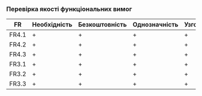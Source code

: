 ### Перевірка якості функціональних вимог
| FR   | Необхідність | Безкоштовність | Однозначність | Узгодженість | Завершеність | Атомарність | Здійсненність | Відстежуваність | Перевіряємість |
|------|--------------|---------------|--------------|--------------|--------------|-------------|--------------|-----------------|----------------|
| FR4.1| +        	| +         	| +        	| +        	| +        	| +       	| +        	| +           	| +          	|
| FR4.2| +        	| +         	| +        	| +  	        | +        	| +       	| +        	| +           	| +          	|
| FR4.3| +        	| +         	| +        	| +        	| +        	| +       	| +        	| +           	| +          	|
| FR3.1| +      	| +         	| +        	| +        	| +        	| +       	| +        	| +           	| +          	|
| FR3.2| +        	| +         	| +        	| +        	| +        	| +       	| +        	| +        	| +          	|
| FR3.3| +        	| +         	| +        	| +        	| +        	| +       	| +        	| +           	| +          	|
